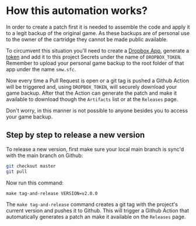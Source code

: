 # How this automation works?

In order to create a patch first it is needed to assemble the code and apply it
to a legit backup of the original game. As these backups are of personal use to
the owner of the cartridge they cannot be made public available.

To circumvent this situation you'll need to create a [Dropbox App][app], 
generate a [token][token] and add it to this project Secrets under the name of
`DROPBOX_TOKEN`. Remember to upload your personal game backup to the root folder
of that app under the name `smw.sfc`.

Now every time a Pull Request is open or a git tag is pushed a Github Action 
will be triggered and, using `DROPBOX_TOKEN`, will securely download your game
backup. After that the Action can generate the patch and make it available to 
download though the `Artifacts` list or at the `Releases` page. 

Don't worry, in this manner is not possible to anyone besides you to access your
game backup.

## Step by step to release a new version

To release a new version, first make sure your local main branch is sync'd with
the main branch on Github:

```bash
git checkout master
git pull
```

Now run this command:
```
make tag-and-release VERSION=v2.0.0
```

The `make tag-and-release` command creates a git tag with the project's current
version and pushes it to Github. This will trigger a Github Action that
automatically generates a patch an make it available on the `Releases` page.

[app]: https://www.dropbox.com/developers/apps
[token]: https://www.dropbox.com/developers/reference/auth-types#user
